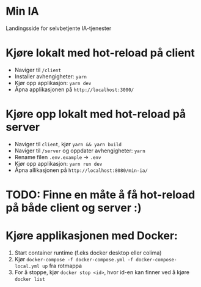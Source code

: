 # Min IA

Landingsside for selvbetjente IA-tjenester

# Kjøre lokalt med hot-reload på client
- Naviger til `/client`
- Installer avhengigheter: `yarn`
- Kjør opp applikasjon: `yarn dev`
- Åpna applikasjonen på `http://localhost:3000/`

# Kjøre opp lokalt med hot-reload på server
- Naviger til `client`, kjør `yarn && yarn build`
- Naviger til `/server` og oppdater avhengigheter: `yarn`
- Rename filen `.env.example` -> `.env`
- Kjør opp applikasjon: `yarn run dev`
- Åpna allikasjonen på `http://localhost:8080/min-ia/`

# TODO: Finne en måte å få hot-reload på både client og server :)

# Kjøre applikasjonen med Docker:
1. Start container runtime (f.eks docker desktop eller colima)
2. Kjør `docker-compose -f docker-compose.yml -f docker-compose-local.yml up` fra rotmappa
5. For å stoppe, kjør `docker stop <id>`, hvor id-en kan finner ved å kjøre `docker list`